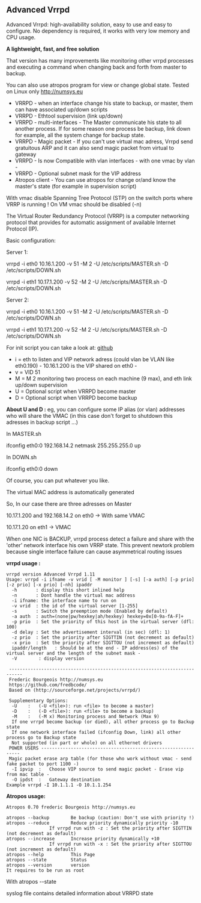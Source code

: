 ## Advanced Vrrpd

Advanced Vrrpd: high-availability solution, easy to use and easy to configure.
No dependency is required, it works with very low memory and CPU usage.

**A lightweight, fast, and free solution**  

That version has many improvements like monitoring other vrrpd processes and executing a command when changing back and forth from master to backup. 

You can also use atropos program for view or change global state. 
Tested on Linux only http://numsys.eu

* VRRPD - when an interface change his state to backup, or master, them can have associated up/down scripts
* VRRPD - Ethtool supervision (link up/down)
* VRRPD - multi-interfaces - The Master communicate his state to all another process. If for some reason one process be backup, link down for example, all the system change for backup state.
* VRRPD - Magic packet - If you can't use virtual mac adress, Vrrpd send gratuitous ARP and it can also send magic packet from virtual to gateway
* VRRPD - Is now Compatible with vlan interfaces - with one vmac by vlan -
* VRRPD - Optional subnet mask for the VIP address
* Atropos client - You can use atropos for change or/and know the master's state (for example in supervision script)

With vmac disable Spanning Tree Protocol (STP) on the switch ports where VRRP is running !
On VM vmac should be disabled (-n)

The Virtual Router Redundancy Protocol (VRRP) is a computer networking protocol that provides for automatic assignment of available Internet Protocol (IP).

Basic configuration:

Server 1:

vrrpd -i eth0 10.16.1.200 -v 51 -M 2 -U /etc/scripts/MASTER.sh -D /etc/scripts/DOWN.sh

vrrpd -i eth1 10.17.1.200 -v 52 -M 2 -U /etc/scripts/MASTER.sh -D /etc/scripts/DOWN.sh

Server 2:

vrrpd -i eth0 10.16.1.200 -v 51 -M 2 -U /etc/scripts/MASTER.sh -D /etc/scripts/DOWN.sh

vrrpd -i eth1 10.17.1.200 -v 52 -M 2 -U /etc/scripts/MASTER.sh -D /etc/scripts/DOWN.sh

For init script you can take a look at: [github](https://github.com/fredbcode/Vrrpd/tree/master/configs)

* i = eth to listen and VIP network adress (could vlan be VLAN like eth0.190) - 10.16.1.200 is the VIP shared on eth0 -
* v = VID 51 
* M = M 2 monitoring two process on each machine (9 max), and eth link up/down supervision 
* U = Optional script when VRRPD become master
* D = Optional script when VRRPD become backup

**About U and D :** eg, you can configure some IP alias (or vlan) addresses who will share the VMAC (in this case don't forget to shutdown this adresses in backup script ...)

In MASTER.sh

ifconfig eth0:0 192.168.14.2 netmask 255.255.255.0 up

In DOWN.sh

ifconfig eth0:0 down

Of course, you can put whatever you like.

The virtual MAC address is automatically generated

So, In our case there are three adresses on Master

10.17.1.200 and 192.168.14.2 on eth0 -> With same VMAC

10.17.1.20 on eth1 -> VMAC

When one NIC is BACKUP, vrrpd process detect a failure and share with the 'other' network interface his own VRRP state.
This prevent newtork problem because single interface failure can cause asymmetrical routing issues

**vrrpd usage :**
```
vrrpd version Advanced Vrrpd 1.11
Usage: vrrpd -i ifname -v vrid [ -M monitor ] [-s] [-a auth] [-p prio] [-z prio] [-x prio] [-nh] ipaddr
  -h       : display this short inlined help
  -n       : Dont handle the virtual mac address
  -i ifname: the interface name to run on
  -v vrid  : the id of the virtual server [1-255]
  -s       : Switch the preemption mode (Enabled by default)
  -a auth  : auth=(none|pw/hexkey|ah/hexkey) hexkey=0x[0-9a-fA-F]+
  -p prio  : Set the priority of this host in the virtual server (dfl: 100)
  -d delay : Set the advertisement interval (in sec) (dfl: 1)
  -z prio  : Set the priority after SIGTTIN (not decrement as default)
  -x prio  : Set the priority after SIGTTOU (not increment as default)
  ipaddr/length   : Should be at the end - IP address(es) of the virtual server and the length of the subnet mask - 
  -V        : display version

 ---------------------------------------------------------------------------
 Frederic Bourgeois http://numsys.eu
 https://github.com/fredbcode/
 Based on (http://sourceforge.net/projects/vrrpd/)

 Supplementary Options: 
  -U	:	(-U <file>): run <file> to become a master)
  -D	:	(-D <file>): run <file> to become a backup)
  -M	:	(-M x) Monitoring process and Network (Max 9)
  If one vrrpd become backup (or died), all other process go to Backup state
  If one network interface failed (ifconfig Down, link) all other process go to Backup state
  Not supported (in part or whole) on all ethernet drivers
 POWER USERS --------------------------------------------------------------
 Magic packet erase arp table (for those who work without vmac - send fake packet to port 1100 -)
  -I ipvip	:	Choose VIP source to send magic packet - Erase vip from mac table -
  -O ipdst	:	Gateway destination
Example vrrpd -I 10.1.1.1 -O 10.1.1.254
```
**Atropos usage:**
```
Atropos 0.70 frederic Bourgeois http://numsys.eu

atropos --backup 		Be backup (caution: Don't use with priority !)
atropos --reduce 		Reduce priority dynamically priority -10
				If vrrpd run with -z : Set the priority after SIGTTIN (not decrement as default)
atropos --increase 		Increase priority dynamically +10 
				If vrrpd run with -x : Set the priority after SIGTTOU (not increment as default)
atropos --help			This Page
atropos --state			Status 
atropos --version		version 
It requires to be run as root 
```

With atropos --state

syslog file contains detailed information about VRRPD state 
